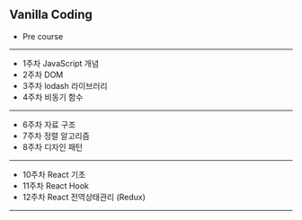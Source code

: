 ## Vanilla Coding

- Pre course
-------------- 
- 1주차 JavaScript 개념
- 2주차 DOM
- 3주차 lodash 라이브러리
- 4주차 비동기 함수
-------------- 
- 6주차 자료 구조
- 7주차 정렬 알고리즘
- 8주차 디자인 패턴
-------------- 
- 10주차 React 기초
- 11주차 React Hook
- 12주차 React 전역상태관리 (Redux)
-------------- 
